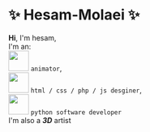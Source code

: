 # ✨ Hesam-Molaei ✨
**Hi**, I'm hesam,  
I'm an: <br>
<img src="https://cdn.jsdelivr.net/gh/devicons/devicon/icons/blender/blender-original.svg" width="40" height="40"/>
`animator`,
<br> <img src="https://cdn.jsdelivr.net/gh/devicons/devicon/icons/html5/html5-original.svg" width="40" height="40"/>
`html / css / php / js desginer`,
<br> <img src="https://cdn.jsdelivr.net/gh/devicons/devicon/icons/python/python-original.svg" width="40" height="40"/>
`python software developer`
<br> I'm also a ***3D***
artist
